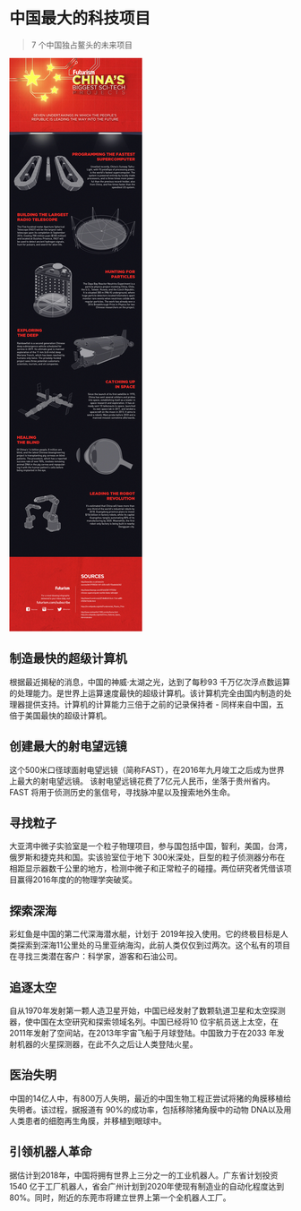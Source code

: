 # 中国最大的科技项目

> 7 个中国独占鳌头的未来项目

![原图](ChinaTech_V3.jpg)

## 制造最快的超级计算机

根据最近揭秘的消息，中国的神威·太湖之光，达到了每秒93 千万亿次浮点数运算的处理能力。是世界上运算速度最快的超级计算机。该计算机完全由国内制造的处理器提供支持。计算机的计算能力三倍于之前的记录保持者 - 同样来自中国，五倍于美国最快的超级计算机。


## 创建最大的射电望远镜

这个500米口径球面射电望远镜（简称FAST），在2016年九月竣工之后成为世界上最大的射电望远镜。 该射电望远镜花费了7亿元人民币，坐落于贵州省内。FAST 将用于侦测历史的氢信号，寻找脉冲星以及搜索地外生命。


## 寻找粒子

大亚湾中微子实验室是一个粒子物理项目，参与国包括中国，智利，美国，台湾，俄罗斯和捷克共和国。实该验室位于地下 300米深处，巨型的粒子侦测器分布在相距显示器数千公里的地方，检测中微子和正常粒子的碰撞。两位研究者凭借该项目赢得2016年度的的物理学突破奖。


## 探索深海

彩虹鱼是中国的第二代深海潜水艇，计划于 2019年投入使用。它的终极目标是人类探索到深海11公里处的马里亚纳海沟，此前人类仅仅到过两次。这个私有的项目在寻找三类潜在客户：科学家，游客和石油公司。

## 追逐太空

自从1970年发射第一颗人造卫星开始，中国已经发射了数颗轨道卫星和太空探测器，使中国在太空研究和探索领域名列。中国已经将10 位宇航员送上太空，在2011年发射了空间站，在2013年宇宙飞船于月球登陆。中国致力于在2033 年发射机器的火星探测器，在此不久之后让人类登陆火星。

## 医治失明

中国的14亿人中，有800万人失明，最近的中国生物工程正尝试将猪的角膜移植给失明者。该过程，据报道有 90%的成功率，包括移除猪角膜中的动物 DNA以及用人类患者的细胞再生角膜，并移植到眼球中。

## 引领机器人革命

据估计到2018年，中国将拥有世界上三分之一的工业机器人。广东省计划投资1540 亿于工厂机器人，省会广州计划到2020年使现有制造业的自动化程度达到 80%。同时，附近的东莞市将建立世界上第一个全机器人工厂。








